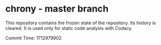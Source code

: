 # chrony - master branch

This repository contains the frozen state of the repository.
Its history is cleared. It is used only for static code
analysis with Codacy.

Commit Time: 1712979902